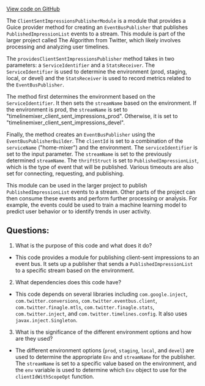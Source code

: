 [View code on GitHub](https://github.com/misbahsy/the-algorithm/home-mixer/server/src/main/scala/com/twitter/home_mixer/module/ClientSentImpressionsPublisherModule.scala)

The `ClientSentImpressionsPublisherModule` is a module that provides a Guice provider method for creating an `EventBusPublisher` that publishes `PublishedImpressionList` events to a stream. This module is part of the larger project called The Algorithm from Twitter, which likely involves processing and analyzing user timelines.

The `providesClientSentImpressionsPublisher` method takes in two parameters: a `ServiceIdentifier` and a `StatsReceiver`. The `ServiceIdentifier` is used to determine the environment (prod, staging, local, or devel) and the `StatsReceiver` is used to record metrics related to the `EventBusPublisher`.

The method first determines the environment based on the `ServiceIdentifier`. It then sets the `streamName` based on the environment. If the environment is prod, the `streamName` is set to "timelinemixer_client_sent_impressions_prod". Otherwise, it is set to "timelinemixer_client_sent_impressions_devel".

Finally, the method creates an `EventBusPublisher` using the `EventBusPublisherBuilder`. The `clientId` is set to a combination of the `serviceName` ("home-mixer") and the environment. The `serviceIdentifier` is set to the input parameter. The `streamName` is set to the previously determined `streamName`. The `thriftStruct` is set to `PublishedImpressionList`, which is the type of event that will be published. Various timeouts are also set for connecting, requesting, and publishing.

This module can be used in the larger project to publish `PublishedImpressionList` events to a stream. Other parts of the project can then consume these events and perform further processing or analysis. For example, the events could be used to train a machine learning model to predict user behavior or to identify trends in user activity.
## Questions: 
 1. What is the purpose of this code and what does it do?
- This code provides a module for publishing client-sent impressions to an event bus. It sets up a publisher that sends a `PublishedImpressionList` to a specific stream based on the environment.

2. What dependencies does this code have?
- This code depends on several libraries including `com.google.inject`, `com.twitter.conversions`, `com.twitter.eventbus.client`, `com.twitter.finagle.mtls`, `com.twitter.finagle.stats`, `com.twitter.inject`, and `com.twitter.timelines.config`. It also uses `javax.inject.Singleton`.

3. What is the significance of the different environment options and how are they used?
- The different environment options (`prod`, `staging`, `local`, and `devel`) are used to determine the appropriate `Env` and `streamName` for the publisher. The `streamName` is set to a specific value based on the environment, and the `env` variable is used to determine which `Env` object to use for the `clientIdWithScopeOpt` function.